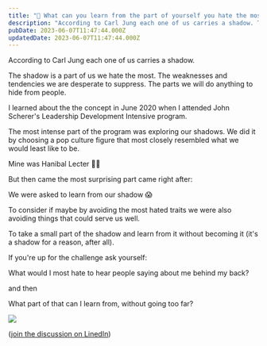 ```yaml
---
title: "👹 What can you learn from the part of yourself you hate the most"
description: "According to Carl Jung each one of us carries a shadow. The shadow is a part of us we hate the most. The weaknesses and tendencies we are desperate to suppress. The parts we will do anything to hid..."
pubDate: 2023-06-07T11:47:44.000Z
updatedDate: 2023-06-07T11:47:44.000Z
---
```

According to Carl Jung each one of us carries a shadow.

The shadow is a part of us we hate the most. The weaknesses and
tendencies we are desperate to suppress. The parts we will do
anything to hide from people.

I learned about the the concept in June 2020 when I attended
John Scherer's Leadership Development Intensive program.

The most intense part of the program was exploring our shadows.
We did it by choosing a pop culture figure that most closely
resembled what we would least like to be.

Mine was Hanibal Lecter 🤫🐑

But then came the most surprising part came right after:

We were asked to learn from our shadow 😱

To consider if maybe by avoiding the most hated traits we were
also avoiding things that could serve us well.

To take a small part of the shadow and learn from it without
becoming it (it's a shadow for a reason, after all).

If you're up for the challenge ask yourself:

What would I most hate to hear people saying about me behind my
back?

and then

What part of that can I learn from, without going too far?

![](/images/dalle-shadow.jpeg)

([join the discussion on LinedIn](https://www.linkedin.com/posts/michalparkola_according-to-carl-jung-each-one-of-us-carries-activity-6973002459174567937-Zhju?ref=localhost))
